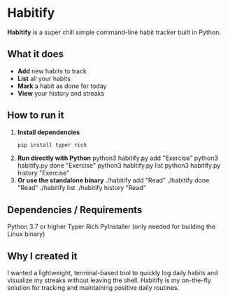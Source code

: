 # Habitify

**Habitify** is a super chill simple command-line habit tracker built in Python.

## What it does
- **Add** new habits to track  
- **List** all your habits  
- **Mark** a habit as done for today  
- **View** your history and streaks  

## How to run it

1. **Install dependencies**  
   ```bash
   pip install typer rich
2. **Run directly with Python**
python3 habitify.py add "Exercise"
python3 habitify.py done "Exercise"
python3 habitify.py list
python3 habitify.py history "Exercise"
3. **Or use the standalone binary**
./habitify add "Read"
./habitify done "Read"
./habitify list
./habitify history "Read"

## Dependencies / Requirements

Python 3.7 or higher
Typer
Rich
PyInstaller (only needed for building the Linux binary)

## Why I created it

I wanted a lightweight, terminal-based tool to quickly log daily habits and visualize my streaks without leaving the shell. Habitify is my on-the-fly solution for tracking and maintaining positive daily routines.
